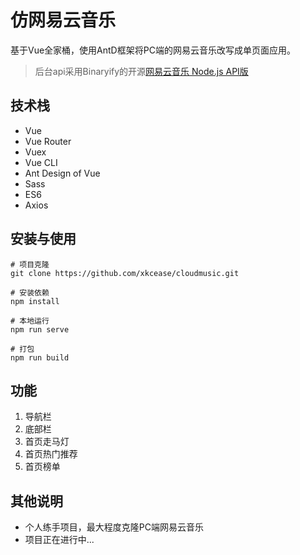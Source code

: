 # 仿网易云音乐

基于Vue全家桶，使用AntD框架将PC端的网易云音乐改写成单页面应用。
> 后台api采用Binaryify的开源[网易云音乐 Node.js API版](https://github.com/Binaryify/NeteaseCloudMusicApi)

## 技术栈
- Vue 
- Vue Router
- Vuex 
- Vue CLI
- Ant Design of Vue 
- Sass 
- ES6
- Axios

## 安装与使用
```shell
# 项目克隆
git clone https://github.com/xkcease/cloudmusic.git

# 安装依赖
npm install

# 本地运行
npm run serve 	

# 打包
npm run build		
```

## 功能
1. 导航栏
2. 底部栏
3. 首页走马灯
4. 首页热门推荐
5. 首页榜单

## 其他说明
- 个人练手项目，最大程度克隆PC端网易云音乐
- 项目正在进行中...